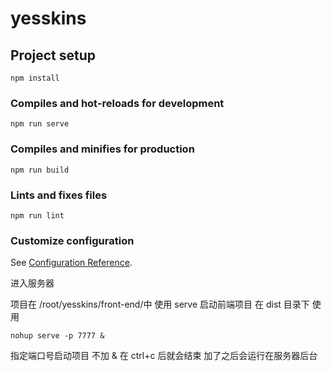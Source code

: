 # yesskins

## Project setup
```
npm install
```

### Compiles and hot-reloads for development
```
npm run serve
```

### Compiles and minifies for production
```
npm run build
```

### Lints and fixes files
```
npm run lint
```

### Customize configuration
See [Configuration Reference](https://cli.vuejs.org/config/).

进入服务器

项目在 /root/yesskins/front-end/中
使用 serve 启动前端项目
在 dist 目录下 使用 
```
nohup serve -p 7777 &
``` 
指定端口号启动项目
不加 & 在 ctrl+c 后就会结束
加了之后会运行在服务器后台
